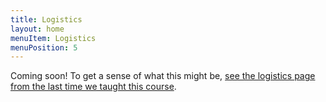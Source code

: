```yaml
---
title: Logistics
layout: home
menuItem: Logistics
menuPosition: 5
---
```


Coming soon! To get a sense of what this might be, <a href="https://msalganik.github.io/cos597E-soc555_f2020/logistics.html">see the logistics page from the last time we taught this course</a>.
